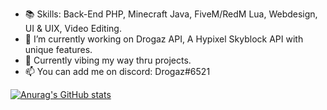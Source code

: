 
- 📚 Skills: Back-End PHP, Minecraft Java, FiveM/RedM Lua, Webdesign, UI & UIX, Video Editing. 
- 🔭 I’m currently working on Drogaz API, A Hypixel Skyblock API with unique features.
- 🌱 Currently vibing my way thru projects.
- 📫 You can add me on discord: Drogaz#6521

[![Anurag's GitHub stats](https://github-readme-stats.vercel.app/api?username=DrogazDev)](https://github.com/anuraghazra/github-readme-stats)
